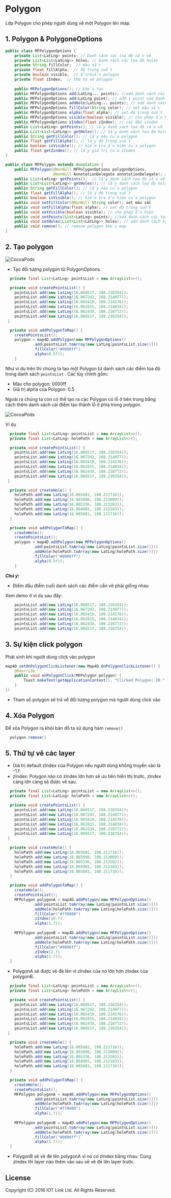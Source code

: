 # Polygon
Lớp Polygon cho phép người dùng vẽ một Polygon lên map.

## 1. Polygon & PolygoneOptions

```java
public class MFPolygonOptions {
    private List<LatLng> points; // Danh sách các toạ độ cần vẽ
    private List<List<LatLng>> holes; // Danh sách các tọa độ holes
    private String fillColor;  // màu sắc
    private float fillAlpha;  // độ trong suốt
    private boolean visible;  // ẩn/hiển polygon
    private float zIndex;  // thứ tự vẽ polygon
    
    public MFPolygonOptions(); // khởi tạo 
    public MFPolygonOptions add(LatLng... points); //add danh sách các tọa độ cần vẽ
    public MFPolygonOptions add(LatLng point); // add 1 point vào danh sách tọa độ
    public MFPolygonOptions addHole(LatLng... points); // add danh sách tọa độ holes
    public MFPolygonOptions fillColor(String color); // set màu sắc
    public MFPolygonOptions alpha(float alpha); // set độ trong suốt
    public MFPolygonOptions visible(boolean visible); // cho phép ẩn hiện
    public MFPolygonOptions zIndex(float zIndex); // cài đặt zIndex
    public List<LatLng> getPoints(); // lấy danh sách tọa độ cần vẽ
    public List<List<LatLng>> getHoles(); // lấy danh sách tọa đọ holes
    public String getFillColor(); // lấy màu của polygon
    public float getFillAlpha(); // lấy độ trong suốt
    public boolean isVisible(); // kiểm tra ẩn hiện của polygon
    public float getZindex(); // lấy giá trị của zIndex
}

public class MFPolygon extends Annotation {
    public MFPolygon(@NonNull MFPolygonOptions polygonOptions,
                     @NonNull AnnotationDelegate annotationDelegate); // khởi tạo
    public List<LatLng> getPoints();  // lấy danh sách tọa độ cần vẽ
    public List<List<LatLng>> getHoles(); // lấy danh sách tọa đọ holes
    public String getFillColor(); // lấy màu của polygon
    public float getFillAlpha(); // lấy độ trong suốt
    public boolean isVisible(); // kiểm tra ẩn hiện của polygon
    public void setFillColor(@NonNull String color); set màu sắc
    public void setFillAlpha(float alpha); // set độ trong suốt
    public void setVisible(boolean visible); // cho phép ẩn hiện
    public void setPoints(List<LatLng> points); //add danh sách các tọa độ cần vẽ
    public void setHoles(List<List<LatLng>> holes); // add danh sách tọa độ holes
    public void remove(); // remove polygon khỏi map
}
```

## 2. Tạo polygon

![CocoaPods](https://raw.githubusercontent.com/map4d/map4d-android-sdk/master/docs/resource/5-polygon.png)

- Tạo đối tượng polygon từ PolygonOptions

```java
  private final List<LatLng> pointsList = new ArrayList<>();

  private void createPointsList() {
  	pointsList.add(new LatLng(16.066517, 108.210354));
  	pointsList.add(new LatLng(16.067243, 108.214077));
  	pointsList.add(new LatLng(16.065419, 108.214576));
  	pointsList.add(new LatLng(16.062815, 108.214034));
  	pointsList.add(new LatLng(16.062434, 108.210772));
  	pointsList.add(new LatLng(16.066517, 108.210354));
 }

  private void addPolygonToMap() {
	createPointsList();
	polygon = map4D.addPolygon(new MFPolygonOptions()
	        .add(pointsList.toArray(new LatLng[pointsList.size()]))
	        .fillColor("#0000ff")
	        .alpha(0.5f));
	}
```

Như ví dụ trên thì chúng ta tạo một Polygon từ danh sách các điểm tọa độ trong danh sách `pointsList` . Các tùy chỉnh gồm:

* Màu cho polygon: 0000ff
* Giá trị alpha của Polygon: 0.5

Ngoài ra chúng ta còn có thể tạo ra các Polygon có lỗ ở bên trong bằng cách thêm danh sách cái điểm tạo thành lỗ ở phía trong
polygon.

![CocoaPods](https://raw.githubusercontent.com/map4d/map4d-android-sdk/master/docs/resource/5-polygon-hole.png)

Ví dụ

```java
  private final List<LatLng> pointsList = new ArrayList<>();
  private final List<LatLng> holePath = new ArrayList<>();

  private void createPointsList() {
  	pointsList.add(new LatLng(16.066517, 108.210354));
  	pointsList.add(new LatLng(16.067243, 108.214077));
  	pointsList.add(new LatLng(16.065419, 108.214576));
  	pointsList.add(new LatLng(16.062815, 108.214034));
  	pointsList.add(new LatLng(16.062434, 108.210772));
  	pointsList.add(new LatLng(16.066517, 108.210354));
 }

  private void createHole() {
    holePath.add(new LatLng(16.065681, 108.211716));
    holePath.add(new LatLng(16.065898, 108.213009));
    holePath.add(new LatLng(16.065336, 108.213202));
    holePath.add(new LatLng(16.064965, 108.212183));
    holePath.add(new LatLng(16.065681, 108.211716));
  }

  private void addPolygonToMap() {
	createHole();
	createPointsList();
	polygon = map4D.addPolygon(new MFPolygonOptions()
	        .add(pointsList.toArray(new LatLng[pointsList.size()]))
	        .addHole(holePath.toArray(new LatLng[holePath.size()]))
	        .fillColor("#0000ff")
	        .alpha(0.5f));
	}
```

  ***Chú ý:***
  -  Điểm đầu điểm cuối danh sách các điểm cần vẽ phải giống nhau
  
  Xem demo ở ví dụ sau đây:
  
```java
    pointsList.add(new LatLng(16.066517, 108.210354));
  	pointsList.add(new LatLng(16.067243, 108.214077));
  	pointsList.add(new LatLng(16.065419, 108.214576));
  	pointsList.add(new LatLng(16.062815, 108.214034));
  	pointsList.add(new LatLng(16.062434, 108.210772));
  	pointsList.add(new LatLng(16.066517, 108.210354));
```

## 3. Sự kiện click polygon

Phát sinh khi người dùng click vào polygon

```java
map4D.setOnPolygonClickListener(new Map4D.OnPolygonClickListener() {
    @Override
    public void onPolygonClick(MFPolygon polygon) {
        Toast.makeText(getApplicationContext(), "Clicked Polygon: ID " + polygon.getId(), Toast.LENGTH_SHORT).show();
    }
})
```

* Tham số polygon sẽ trả về đối tượng polygon mà người dùng click vào

## 4. Xóa Polygon

Để xóa Polygon ra khỏi bản đồ ta sử dụng hàm `remove()`

```java
  polygon.remove()
```

## 5. Thứ tự vẽ các layer

- Giá trị default zIndex của Polygon nếu người dùng không truyền vào là -1.f
- zIndex: Polygon nào có zIndex lớn hơn sẽ ưu tiên hiển thị trước, zIndex càng lớn càng sẽ được vẽ sau.

```java
  private final List<LatLng> pointsList = new ArrayList<>();
  private final List<LatLng> holePath = new ArrayList<>();

  private void createPointsList() {
  	pointsList.add(new LatLng(16.066517, 108.210354));
  	pointsList.add(new LatLng(16.067243, 108.214077));
  	pointsList.add(new LatLng(16.065419, 108.214576));
  	pointsList.add(new LatLng(16.062815, 108.214034));
  	pointsList.add(new LatLng(16.062434, 108.210772));
  	pointsList.add(new LatLng(16.066517, 108.210354));
 }

  private void createHole() {
    holePath.add(new LatLng(16.065681, 108.211716));
    holePath.add(new LatLng(16.065898, 108.213009));
    holePath.add(new LatLng(16.065336, 108.213202));
    holePath.add(new LatLng(16.064965, 108.212183));
    holePath.add(new LatLng(16.065681, 108.211716));
  }

  private void addPolygonToMap() {
	createHole();
	createPointsList();
	MFPolygon polygonA = map4D.addPolygon(new MFPolygonOptions()
	        .add(pointsList.toArray(new LatLng[pointsList.size()]))
	        .addHole(holePath.toArray(new LatLng[holePath.size()]))
	        .fillColor("#ff0000")
	        .zIndex(10.f)
	        .alpha(1.f));
	        
	MFPolygon polygonB = map4D.addPolygon(new MFPolygonOptions()
	        .add(pointsList.toArray(new LatLng[pointsList.size()]))
	        .addHole(holePath.toArray(new LatLng[holePath.size()]))
	        .fillColor("#0000ff")
	        .zIndex(2.f)
	        .alpha(1.f));
  }
```
- PolygonA sẽ được vẽ đè lên vì zIndex của nó lớn hơn zIndex của polygonB.

```java
  private final List<LatLng> pointsList = new ArrayList<>();
  private final List<LatLng> holePath = new ArrayList<>();

  private void createPointsList() {
  	pointsList.add(new LatLng(16.066517, 108.210354));
  	pointsList.add(new LatLng(16.067243, 108.214077));
  	pointsList.add(new LatLng(16.065419, 108.214576));
  	pointsList.add(new LatLng(16.062815, 108.214034));
  	pointsList.add(new LatLng(16.062434, 108.210772));
  	pointsList.add(new LatLng(16.066517, 108.210354));
 }

  private void createHole() {
    holePath.add(new LatLng(16.065681, 108.211716));
    holePath.add(new LatLng(16.065898, 108.213009));
    holePath.add(new LatLng(16.065336, 108.213202));
    holePath.add(new LatLng(16.064965, 108.212183));
    holePath.add(new LatLng(16.065681, 108.211716));
  }

  private void addPolygonToMap() {
	createHole();
	createPointsList();
	MFPolygon polygonA = map4D.addPolygon(new MFPolygonOptions()
	        .add(pointsList.toArray(new LatLng[pointsList.size()]))
	        .addHole(holePath.toArray(new LatLng[holePath.size()]))
	        .fillColor("#ff0000")
	        .alpha(1.f));
	        
	MFPolygon polygonB = map4D.addPolygon(new MFPolygonOptions()
	        .add(pointsList.toArray(new LatLng[pointsList.size()]))
	        .addHole(holePath.toArray(new LatLng[holePath.size()]))
	        .fillColor("#0000ff")
	        .alpha(1.f));
  }
```

- PolygonB sẽ vẽ đè lên polygonA vì nó có zIndex bằng nhau. Cùng zIndex thì layer nào thêm vào sau sẽ vẽ đè lên layer trước.

License
-------

Copyright (C) 2016 IOT Link Ltd. All Rights Reserved.
